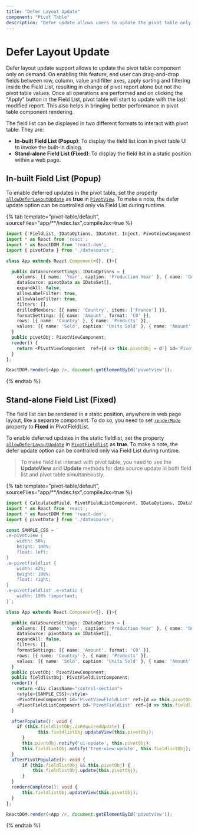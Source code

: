 ```yaml
---
title: "Defer Layout Update"
component: "Pivot Table"
description: "Defer update allows users to update the pivot table only on demand."
---
```


# Defer Layout Update

Defer layout update support allows to update the pivot table component only on demand. On enabling this feature, end user can drag-and-drop fields between row, column, value and filter axes, apply sorting and filtering inside the Field List, resulting in change of pivot report alone but not the pivot table values. Once all operations are performed and on clicking the "Apply" button in the Field List, pivot table will start to update with the last modified report. This also helps in bringing better performance in pivot table component rendering.

The field list can be displayed in two different formats to interact with pivot table. They are:

* **In-built Field List (Popup)**: To display the field list icon in pivot table UI to invoke the built-in dialog.
* **Stand-alone Field List (Fixed)**: To display the field list in a static position within a web page.

## In-built Field List (Popup)

To enable deferred updates in the pivot table, set the property [`allowDeferLayoutUpdate`](https://ej2.syncfusion.com/react/documentation/api/pivotview#allowdeferlayoutupdate) as **true** in [`PivotView`](https://ej2.syncfusion.com/react/documentation/api/pivotview). To make a note, the defer update option can be controlled only via Field List during runtime.

{% tab template="pivot-table/default", sourceFiles="app/**/index.tsx",compileJsx=true %}

```typescript
import { FieldList, IDataOptions, IDataSet, Inject, PivotViewComponent } from '@syncfusion/ej2-react-pivotview';
import * as React from 'react';
import * as ReactDOM from 'react-dom';
import { pivotData } from './datasource';

class App extends React.Component<{}, {}>{

  public dataSourceSettings: IDataOptions = {
    columns: [{ name: 'Year', caption: 'Production Year' }, { name: 'Quarter' }],
    dataSource: pivotData as IDataSet[],
    expandAll: false,
    allowLabelFilter: true,
    allowValueFilter: true,
    filters: [],
    drilledMembers: [{ name: 'Country', items: ['France'] }],
    formatSettings: [{ name: 'Amount', format: 'C0' }],
    rows: [{ name: 'Country' }, { name: 'Products' }],
    values: [{ name: 'Sold', caption: 'Units Sold' }, { name: 'Amount', caption: 'Sold Amount' }]
  }
  public pivotObj: PivotViewComponent;
  render() {
    return <PivotViewComponent  ref={d => this.pivotObj = d!} id='PivotView' height={350} dataSourceSettings={this.dataSourceSettings} showFieldList={true} allowDeferLayoutUpdate={true}><Inject services={[FieldList]} /></PivotViewComponent>
  }
};

ReactDOM.render(<App />, document.getElementById('pivotview'));

```

{% endtab %}

## Stand-alone Field List (Fixed)

The field list can be rendered in a static position, anywhere in web page layout, like a separate component. To do so, you need to set [`renderMode`](https://ej2.syncfusion.com/react/documentation/api/pivotfieldlist/pivotFieldListModel/#rendermode) property to **Fixed** in PivotFieldList.

To enable deferred updates in the static fieldlist, set the property [`allowDeferLayoutUpdate`](https://ej2.syncfusion.com/react/documentation/api/pivotfieldlist/pivotFieldListModel/#allowdeferlayoutupdate) in [`PivotFieldlist`](https://ej2.syncfusion.com/react/documentation/api/pivotfieldlist) as **true**. To make a note, the defer update option can be controlled only via Field List during runtime.

> To make field list interact with pivot table, you need to use the **UpdateView** and **Update** methods for data source update in both field list and pivot table simultaneously.

{% tab template="pivot-table/default", sourceFiles="app/**/index.tsx",compileJsx=true %}

```typescript
import { CalculatedField, PivotFieldListComponent, IDataOptions, IDataSet, Inject, PivotViewComponent } from '@syncfusion/ej2-react-pivotview';
import * as React from 'react';
import * as ReactDOM from 'react-dom';
import { pivotData } from './datasource';

const SAMPLE_CSS = `
.e-pivotview {
    width: 58%;
    height: 100%;
    float: left;
}
.e-pivotfieldlist {
    width: 42%;
    height: 100%;
    float: right;
}
.e-pivotfieldlist .e-static {
    width: 100% !important;
}`;

class App extends React.Component<{}, {}>{

  public dataSourceSettings: IDataOptions = {
    columns: [{ name: 'Year', caption: 'Production Year' }, { name: 'Quarter' }],
    dataSource: pivotData as IDataSet[],
    expandAll: false,
    filters: [],
    formatSettings: [{ name: 'Amount', format: 'C0' }],
    rows: [{ name: 'Country' }, { name: 'Products' }],
    values: [{ name: 'Sold', caption: 'Units Sold' }, { name: 'Amount', caption: 'Sold Amount' }]
  }
  public pivotObj: PivotViewComponent;
  public fieldlistObj: PivotFieldListComponent;
  render() {
    return <div className="control-section">
    <style>{SAMPLE_CSS}</style>
    <PivotViewComponent id='PivotViewFieldList' ref={d => this.pivotObj = d!} enginePopulated={this.afterPivotPopulate.bind(this)} allowDeferLayoutUpdate={true} width={'99%'} height={'530'} gridSettings={{columnWidth: 140}}></PivotViewComponent>
    <PivotFieldListComponent id='PivotFieldList' ref={d => this.fieldlistObj = d!} enginePopulated={this.afterPopulate.bind(this)} dataSourceSettings={this.dataSourceSettings} renderMode={"Fixed"} allowDeferLayoutUpdate={true} allowCalculatedField={true}><Inject services={[CalculatedField]} /></PivotFieldListComponent></div>
  }

  afterPopulate(): void {
    if (this.fieldlistObj.isRequiredUpdate) {
            this.fieldlistObj.updateView(this.pivotObj);
      }
      this.pivotObj.notify('ui-update', this.pivotObj);
      this.fieldlistObj.notify('tree-view-update', this.fieldlistObj);
  }
  afterPivotPopulate(): void {
      if (this.fieldlistObj && this.pivotObj) {
          this.fieldlistObj.update(this.pivotObj);
      }
  }
  rendereComplete(): void {
      this.fieldlistObj.updateView(this.pivotObj);
  }
};

ReactDOM.render(<App />, document.getElementById('pivotview'));

```

{% endtab %}